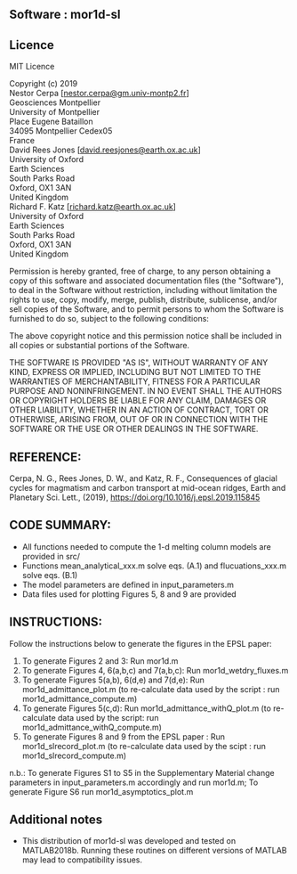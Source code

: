 ## Software : mor1d-sl


## Licence 

MIT Licence

Copyright (c) 2019  
    Nestor Cerpa [nestor.cerpa@gm.univ-montp2.fr]  
	Geosciences Montpellier  
	University of Montpellier  
	Place Eugene Bataillon  
	34095 Montpellier Cedex05  
	France  
    David Rees Jones [david.reesjones@earth.ox.ac.uk]   
	University of Oxford  
	Earth Sciences  
	South Parks Road  
	Oxford, OX1 3AN  
	United Kingdom  
    Richard F. Katz [richard.katz@earth.ox.ac.uk]  
	University of Oxford  
	Earth Sciences  
	South Parks Road  
	Oxford, OX1 3AN  
	United Kingdom  

Permission is hereby granted, free of charge, to any person obtaining a copy
of this software and associated documentation files (the "Software"), to deal
in the Software without restriction, including without limitation the rights
to use, copy, modify, merge, publish, distribute, sublicense, and/or sell
copies of the Software, and to permit persons to whom the Software is
furnished to do so, subject to the following conditions:

The above copyright notice and this permission notice shall be included in all
copies or substantial portions of the Software.

THE SOFTWARE IS PROVIDED "AS IS", WITHOUT WARRANTY OF ANY KIND, EXPRESS OR
IMPLIED, INCLUDING BUT NOT LIMITED TO THE WARRANTIES OF MERCHANTABILITY,
FITNESS FOR A PARTICULAR PURPOSE AND NONINFRINGEMENT. IN NO EVENT SHALL THE
AUTHORS OR COPYRIGHT HOLDERS BE LIABLE FOR ANY CLAIM, DAMAGES OR OTHER
LIABILITY, WHETHER IN AN ACTION OF CONTRACT, TORT OR OTHERWISE, ARISING FROM,
OUT OF OR IN CONNECTION WITH THE SOFTWARE OR THE USE OR OTHER DEALINGS IN THE
SOFTWARE.

## REFERENCE: 
Cerpa, N. G., Rees Jones, D. W., and Katz, R. F.,
Consequences of glacial cycles for magmatism and carbon transport at mid-ocean ridges,
Earth and Planetary Sci. Lett., (2019), https://doi.org/10.1016/j.epsl.2019.115845

## CODE SUMMARY: 
* All functions needed to compute the 1-d melting column models are provided in src/
* Functions mean_analytical_xxx.m solve eqs. (A.1) and flucuations_xxx.m solve eqs. (B.1)   
* The model parameters are defined in input_parameters.m
* Data files used for plotting Figures 5, 8 and 9 are provided 

## INSTRUCTIONS:
Follow the instructions below to generate the figures in the EPSL paper:  
1. To generate Figures 2 and 3: Run mor1d.m  
2. To generate Figures 4, 6(a,b,c) and 7(a,b,c): Run mor1d_wetdry_fluxes.m  
3. To generate Figures 5(a,b), 6(d,e) and 7(d,e): Run mor1d_admittance_plot.m (to re-calculate data used by the script : run mor1d_admittance_compute.m)   
4. To generate Figures 5(c,d): Run mor1d_admittance_withQ_plot.m (to re-calculate data used by the script: run mor1d_admittance_withQ_compute.m)  
5. To generate Figures 8 and 9 from the EPSL paper : Run mor1d_slrecord_plot.m (to re-calculate data used by the scipt : run mor1d_slrecord_compute.m)  
  
n.b.: To generate Figures S1 to S5 in the Supplementary Material change parameters in input_parameters.m accordingly and run mor1d.m; To generate Figure S6 run mor1d_asymptotics_plot.m  

## Additional notes 

* This distribution of mor1d-sl was developed and tested on MATLAB2018b. 
Running these routines on different versions of MATLAB may lead to compatibility issues.
